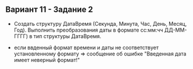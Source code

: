 ## Вариант 11 - Задание 2

* Создать структуру ДатаВремя (Секунда, Минута, Час,  День, Месяц, Год). Выполнить преобразования даты в формате cc:мм:чч ДД-ММ-ГГГГ) в тип структуры ДатаВремя.

* если ввденный формат времени и даты не соответствует установленному формату => сообщение об ошибке "Введенная дата имеет неверный формат!"
